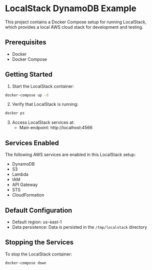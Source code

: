 # LocalStack DynamoDB Example

This project contains a Docker Compose setup for running LocalStack, which provides a local AWS cloud stack for development and testing.

## Prerequisites

- Docker
- Docker Compose

## Getting Started

1. Start the LocalStack container:

```bash
docker-compose up -d
```

2. Verify that LocalStack is running:

```bash
docker ps
```

3. Access LocalStack services at:
   - Main endpoint: http://localhost:4566

## Services Enabled

The following AWS services are enabled in this LocalStack setup:
- DynamoDB
- S3
- Lambda
- IAM
- API Gateway
- STS
- CloudFormation

## Default Configuration

- Default region: us-east-1
- Data persistence: Data is persisted in the `/tmp/localstack` directory

## Stopping the Services

To stop the LocalStack container:

```bash
docker-compose down
```
